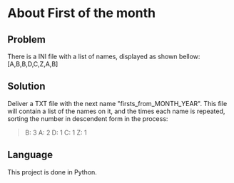 # About First of the month
## Problem
There is a INI file with a list of names, displayed as shown bellow:
[A,B,B,D,C,Z,A,B]

## Solution
Deliver a TXT file with the next name "firsts_from_MONTH_YEAR".
This file will contain a list of the names on it, and the times each name is repeated, sorting the number in descendent form in the process:
> B: 3
> A: 2
> D: 1
> C: 1
> Z: 1

## Language
This project is done in Python.